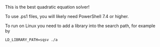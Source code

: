 This is the best quadratic equation solver!

To use .ps1 files, you will likely need PowerShell 7.4 or higher.

To run on Linux you need to add a library into the search path, for example by
```
LD_LIBRARY_PATH=sqsv ./a
```
